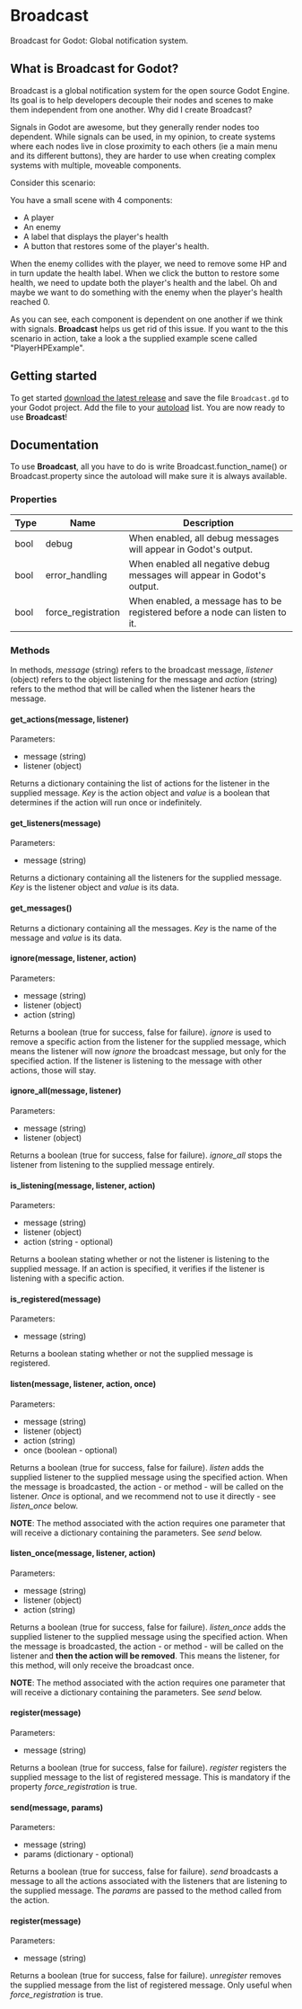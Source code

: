 # Broadcast
Broadcast for Godot: Global notification system.

## What is Broadcast for Godot?

Broadcast is a global notification system for the open source Godot Engine. Its goal is to help developers decouple their nodes and scenes to make them independent from one another.
Why did I create Broadcast?

Signals in Godot are awesome, but they generally render nodes too dependent. While signals can be used, in my opinion, to create systems where each nodes live in close proximity to each others (ie a main menu and its different buttons), they are harder to use when creating complex systems with multiple, moveable components.

Consider this scenario:

You have a small scene with 4 components:
 * A player
 * An enemy
 * A label that displays the player's health
 * A button that restores some of the player's health.
 
When the enemy collides with the player, we need to remove some HP and in turn update the health label. When we click the button to restore some health, we need to update both the player's health and the label. Oh and maybe we want to do something with the enemy when the player's health reached 0.

As you can see, each component is dependent on one another if we think with signals. **Broadcast** helps us get rid of this issue. If you want to the this scenario in action, take a look a the supplied example scene called "PlayerHPExample".

## Getting started

To get started [download the latest release](https://github.com/marcgenesis/broadcast/releases/) and save the file `Broadcast.gd` to your Godot project. Add the file to your [autoload](https://docs.godotengine.org/en/3.1/getting_started/step_by_step/singletons_autoload.html) list. You are now ready to use **Broadcast**!

## Documentation

To use **Broadcast**, all you have to do is write Broadcast.function_name() or Broadcast.property since the autoload will make sure it is always available.

### Properties

Type | Name | Description
-----|------|------------
bool|debug|When enabled, all debug messages will appear in Godot's output.
bool|error_handling|When enabled all negative debug messages will appear in Godot's output.
bool|force_registration|When enabled, a message has to be registered before a node can listen to it.

### Methods

In methods, *message* (string) refers to the broadcast message, *listener* (object) refers to the object listening for the message and *action* (string) refers to the method that will be called when the listener hears the message.

#### get_actions(message, listener)

Parameters:
 * message (string)
 * listener (object)

Returns a dictionary containing the list of actions for the listener in the supplied message. *Key* is the action object and *value* is a boolean that determines if the action will run once or indefinitely.

#### get_listeners(message)

Parameters:
 * message (string)
 
Returns a dictionary containing all the listeners for the supplied message. *Key* is the listener object and *value* is its data.

#### get_messages()

Returns a dictionary containing all the messages. *Key* is the name of the message and *value* is its data.

#### ignore(message, listener, action)

Parameters:
 * message (string)
 * listener (object)
 * action (string)
 
Returns a boolean (true for success, false for failure). *ignore* is used to remove a specific action from the listener for the supplied message, which means the listener will now *ignore* the broadcast message, but only for the specified action. If the listener is listening to the message with other actions, those will stay.

#### ignore_all(message, listener)

Parameters:
 * message (string)
 * listener (object)
 
Returns a boolean (true for success, false for failure). *ignore_all* stops the listener from listening to the supplied message entirely.

#### is_listening(message, listener, action)

Parameters:
 * message (string)
 * listener (object)
 * action (string - optional)
 
Returns a boolean stating whether or not the listener is listening to the supplied message. If an action is specified, it verifies if the listener is listening with a specific action.

#### is_registered(message)

Parameters:
 * message (string)

Returns a boolean stating whether or not the supplied message is registered.

#### listen(message, listener, action, once)

Parameters:
 * message (string)
 * listener (object)
 * action (string)
 * once (boolean - optional)
 
Returns a boolean (true for success, false for failure). *listen* adds the supplied listener to the supplied message using the specified action. When the message is broadcasted, the action - or method - will be called on the listener. *Once* is optional, and we recommend not to use it directly - see *listen_once* below.

**NOTE**: The method associated with the action requires one parameter that will receive a dictionary containing the parameters. See *send* below.

#### listen_once(message, listener, action)

Parameters:
 * message (string)
 * listener (object)
 * action (string)

Returns a boolean (true for success, false for failure). *listen_once* adds the supplied listener to the supplied message using the specified action. When the message is broadcasted, the action - or method - will be called on the listener and **then the action will be removed**. This means the listener, for this method, will only receive the broadcast once.

**NOTE**: The method associated with the action requires one parameter that will receive a dictionary containing the parameters. See *send* below.

#### register(message)

Parameters:
 * message (string)
 
Returns a boolean (true for success, false for failure). *register* registers the supplied message to the list of registered message. This is mandatory if the property *force_registration* is true.

#### send(message, params)

Parameters:
 * message (string)
 * params (dictionary - optional)
 
Returns a boolean (true for success, false for failure). *send* broadcasts a message to all the actions associated with the listeners that are listening to the supplied message. The *params* are passed to the method called from the action.

#### register(message)

Parameters:
 * message (string)
 
Returns a boolean (true for success, false for failure). *unregister* removes the supplied message from the list of registered message. Only useful when *force_registration* is true.
 
